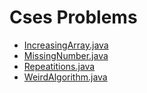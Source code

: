# Cses Problems

  
- [IncreasingArray.java](https://github.com/ashishdotme/code.ashish.me/blob/master/cses/introductory/IncreasingArray.java)
- [MissingNumber.java](https://github.com/ashishdotme/code.ashish.me/blob/master/cses/introductory/MissingNumber.java)
- [Repeatitions.java](https://github.com/ashishdotme/code.ashish.me/blob/master/cses/introductory/Repeatitions.java)
- [WeirdAlgorithm.java](https://github.com/ashishdotme/code.ashish.me/blob/master/cses/introductory/WeirdAlgorithm.java)
